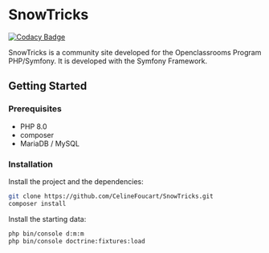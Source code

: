 # SnowTricks

[![Codacy Badge](https://api.codacy.com/project/badge/Grade/41bf0bba0beb4c799f35faef98187265)](https://app.codacy.com/gh/CelineFoucart/SnowTricks?utm_source=github.com&utm_medium=referral&utm_content=CelineFoucart/SnowTricks&utm_campaign=Badge_Grade)

SnowTricks is a community site developed for the Openclassrooms Program PHP/Symfony. It is developed with the Symfony Framework.

## Getting Started

### Prerequisites

* PHP 8.0
* composer
* MariaDB / MySQL

### Installation

Install the project and the dependencies:

```sh
git clone https://github.com/CelineFoucart/SnowTricks.git
composer install
```

Install the starting data:

```sh
php bin/console d:m:m
php bin/console doctrine:fixtures:load
```
